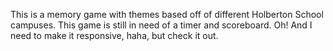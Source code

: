 This is a memory game with themes based off of different Holberton School campuses. This game is still in need of a timer and scoreboard. Oh! And I need to make it responsive, haha, but check it out.
